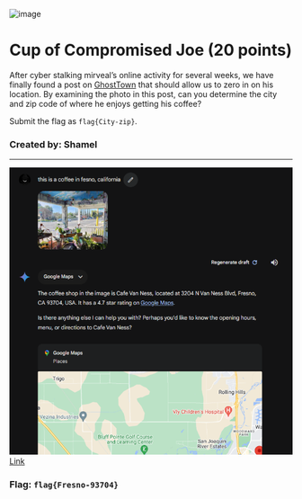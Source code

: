 ![image](https://github.com/user-attachments/assets/bf09aed6-86a3-46cc-8a4a-e39dd6e821f9)<h1> Cup of Compromised Joe (20 points)</h1>
<p> After cyber stalking mirveal’s online activity for several weeks, we have finally found a post on <a href="https://ghosttown.deadface.io/t/cup-of-compromised-joe">GhostTown</a> that should allow us to zero in on his location. By examining the photo in this post, can you determine the city and zip code of where he enjoys getting his coffee?</p>
<p>Submit the flag as <code>flag{City-zip}</code>.</p>
<h3> Created by: <b>Shamel</b></h3>
<hr>
<img src="../imgs/osintcoc1.png">
<a href="https://www.google.com/maps?cid=10771218035802263846"> Link </a>

<h3>Flag: <code>flag{Fresno-93704}</code></h3>
